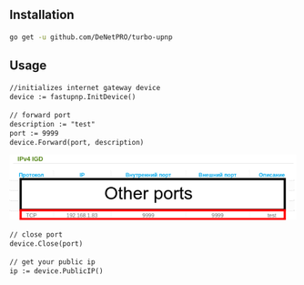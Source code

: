 ## Installation

```bash
go get -u github.com/DeNetPRO/turbo-upnp
```

## Usage
```golang
//initializes internet gateway device
device := fastupnp.InitDevice()

// forward port
description := "test"
port := 9999
device.Forward(port, description)
```
![Image alt](./ipv4_igd.png)

```golang
// close port 
device.Close(port)

// get your public ip 
ip := device.PublicIP()
```